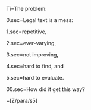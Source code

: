 Ti=The problem:

0.sec=Legal text is a mess:

1.sec=repetitive,

2.sec=ever-varying,

3.sec=not improving,

4.sec=hard to find, and

5.sec=hard to evaluate.

00.sec=How did it get this way?

=[Z/para/s5]

